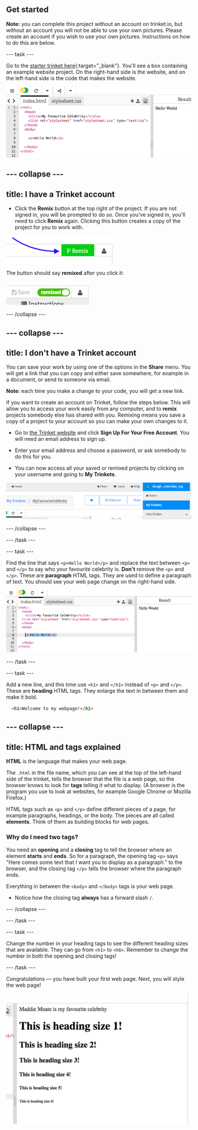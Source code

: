 ## Get started

**Note:** you can complete this project without an account on trinket.io, but without an account you will not be able to use your own pictures. Please create an account if you wish to use your own pictures. Instructions on how to do this are below. 

--- task ---

Go to the [starter trinket here](http://dojo.soy/celebrity){:target="_blank"}. You'll see a box containing an example website project. On the right-hand side is the website, and on the left-hand side is the code that makes the website.

![Web page and code in Trinket](images/htmlStarterTrinket.png)

--- collapse ---
---
title: I have a Trinket account
---

- Click the **Remix** button at the top right of the project. If you are not signed in, you will be prompted to do so. Once you've signed in, you'll need to click **Remix** again. Clicking this button creates a copy of the project for you to work with. 

![Remix button](images/tktRemixButtonArrow.png)

The button should say **remixed** after you click it:

![Button now says "remixed"](images/tktRemixedSmall.png)

--- /collapse ---

--- collapse ---
---
title: I don't have a Trinket account
---

You can save your work by using one of the options in the **Share** menu. You will get a link that you can copy and either save somewhere, for example in a document, or send to someone via email.

**Note:** each time you make a change to your code, you will get a new link.

If you want to create an account on Trinket, follow the steps below. This will allow you to access your work easily from any computer, and to **remix** projects somebody else has shared with you. Remixing means you save a copy of a project to your account so you can make your own changes to it.

- Go to [the Trinket website](http://dojo.soy/trinket) and click **Sign Up For Your Free Account**. You will need an email address to sign up. 

- Enter your email address and choose a password, or ask somebody to do this for you.

- You can now access all your saved or remixed projects by clicking on your username and going to **My Trinkets**.

!["My Trinkets" menu item](images/myTrinketsMenu.png)

--- /collapse ---

--- /task ---

--- task ---

Find the line that says `<p>Hello World</p>` and replace the text between `<p>` and `</p>` to say who your favourite celebrity is. **Don't** remove the `<p>` and `</p>`. These are **paragraph** HTML tags. They are used to define a paragraph of text. You should see your web page change on the right-hand side. 

![Hello World in the code](images/helloWorldLine.png "Hello World")

--- /task ---

--- task ---

Add a new line, and this time use `<h1>` and `</h1>` instead of `<p>` and `</p>`. These are **heading** HTML tags. They enlarge the text in between them and make it bold.

```html
  <h1>Welcome to my webpage!</h1>
```

--- collapse ---
---
title: HTML and tags explained
---

**HTML** is the language that makes your web page.

The `.html` in the file name, which you can see at the top of the left-hand side of the trinket, tells the browser that the file is a web page, so the browser knows to look for **tags** telling it what to display. (A browser is the program you use to look at websites, for example Google Chrome or Mozilla Firefox.)

HTML tags such as `<p>` and `</p>` define different pieces of a page, for example paragraphs, headings, or the body. The pieces are all called **elements**. Think of them as building blocks for web pages.

### Why do I need two tags? 
You need an **opening** and a **closing** tag to tell the browser where an element **starts** and **ends**. So for a paragraph, the opening tag `<p>` says "Here comes some text that I want you to display as a paragraph." to the browser, and the closing tag `</p>` tells the browser where the paragraph ends. 

Everything in between the `<body>` and `</body>` tags is your web page. 

- Notice how the closing tag **always** has a forward slash `/`.
  
--- /collapse ---

--- /task ---

--- task ---

Change the number in your heading tags to see the different heading sizes that are available. They can go from `<h1>` to `<h6>`. Remember to change the number in both the opening and closing tags!

--- /task ---

Congratulations — you have built your first web page. Next, you will style the web page!

![Example of website at this stage](images/step2eg.png)
